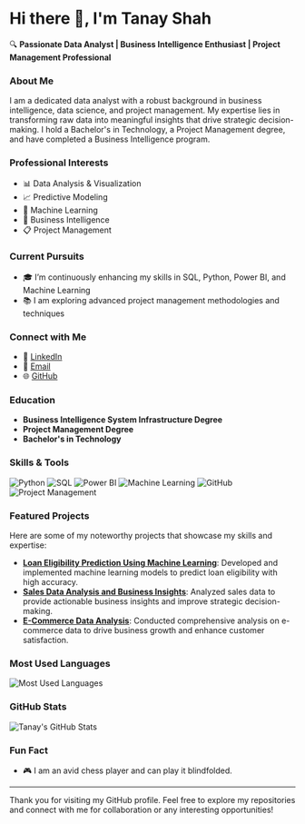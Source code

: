# Hi there 👋, I'm Tanay Shah

🔍 **Passionate Data Analyst | Business Intelligence Enthusiast | Project Management Professional**

### About Me
I am a dedicated data analyst with a robust background in business intelligence, data science, and project management. My expertise lies in transforming raw data into meaningful insights that drive strategic decision-making. I hold a Bachelor's in Technology, a Project Management degree, and have completed a Business Intelligence program.

### Professional Interests
- 📊 Data Analysis & Visualization
- 📈 Predictive Modeling
- 🧠 Machine Learning
- 🏢 Business Intelligence
- 📋 Project Management

### Current Pursuits
- 🎓 I’m continuously enhancing my skills in SQL, Python, Power BI, and Machine Learning
- 📚 I am exploring advanced project management methodologies and techniques

### Connect with Me
- 💼 [LinkedIn](https://www.linkedin.com/in/tanay-shah-raj)
- 📧 [Email](mailto:tanay.shah@example.com)
- 🌐 [GitHub](https://github.com/Tanay-Shah-Raj)

### Education
- **Business Intelligence System Infrastructure Degree**
- **Project Management Degree**
- **Bachelor's in Technology**


### Skills & Tools
![Python](https://img.shields.io/badge/-Python-000?&logo=Python)
![SQL](https://img.shields.io/badge/-SQL-000?&logo=MySQL)
![Power BI](https://img.shields.io/badge/-Power%20BI-F2C811?&logo=Power%20BI)
![Machine Learning](https://img.shields.io/badge/-Machine%20Learning-000?&logo=scikit-learn)
![GitHub](https://img.shields.io/badge/-GitHub-000?&logo=GitHub)
![Project Management](https://img.shields.io/badge/-Project%20Management-000?&logo=PMI)

### Featured Projects
Here are some of my noteworthy projects that showcase my skills and expertise:
- **[Loan Eligibility Prediction Using Machine Learning](https://github.com/Tanay-Shah-Raj/Loan-Eligibility-Prediction)**: Developed and implemented machine learning models to predict loan eligibility with high accuracy.
- **[Sales Data Analysis and Business Insights](https://github.com/Tanay-Shah-Raj/Sales-Data-Analysis)**: Analyzed sales data to provide actionable business insights and improve strategic decision-making.
- **[E-Commerce Data Analysis](https://github.com/Tanay-Shah-Raj/E-Commerce-Data-Analysis)**: Conducted comprehensive analysis on e-commerce data to drive business growth and enhance customer satisfaction.

### Most Used Languages
![Most Used Languages](https://github-readme-stats.vercel.app/api/top-langs/?username=Tanay-Shah-Raj&layout=compact&theme=dark)

### GitHub Stats
![Tanay's GitHub Stats](https://github-readme-stats.vercel.app/api?username=Tanay-Shah-Raj&show_icons=true&theme=dark)

### Fun Fact
- 🎮 I am an avid chess player and can play it blindfolded.

---

Thank you for visiting my GitHub profile. Feel free to explore my repositories and connect with me for collaboration or any interesting opportunities!
